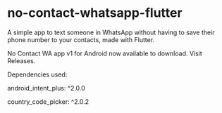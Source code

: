 # no-contact-whatsapp-flutter

A simple app to text someone in WhatsApp without having to save their phone number to your contacts, made with Flutter.

No Contact WA app v1 for Android now available to download. Visit Releases.

Dependencies used:

android_intent_plus: ^2.0.0

country_code_picker: ^2.0.2


